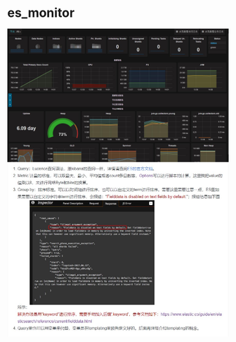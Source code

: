 # es_monitor

<img src="https://github.com/junjun2712/es_monitor/blob/main/1.jpg">

<img src="https://github.com/junjun2712/es_monitor/blob/main/2.jpg">

